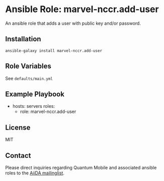 # Ansible Role: marvel-nccr.add-user

An ansible role that adds a user with public key and/or password.

## Installation

`ansible-galaxy install marvel-nccr.add-user`

## Role Variables

See `defaults/main.yml`

## Example Playbook

  - hosts: servers
    roles:
    - role: marvel-nccr.add-user

## License

MIT

## Contact

Please direct inquiries regarding Quantum Mobile and associated ansible roles to the [AiiDA mailinglist](http://www.aiida.net/mailing-list/).
